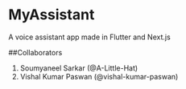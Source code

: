 # MyAssistant

A voice assistant app made in Flutter and Next.js

##Collaborators

1. Soumyaneel Sarkar (@A-Little-Hat)
2. Vishal Kumar Paswan (@vishal-kumar-paswan)
